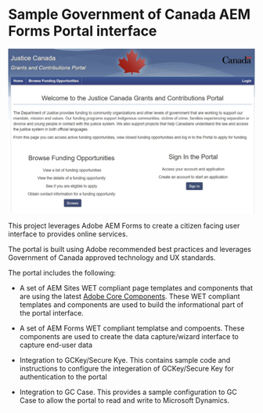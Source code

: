 # Sample Government of Canada AEM Forms Portal interface

![](https://github.com/jcharbon2008/AdobePortal/blob/master/GCPortal.JPG)

This project leverages Adobe AEM Forms to create a citizen facing user interface to provides online services.

The portal is built using Adobe recommended best practices and leverages Government of Canada approved technology and UX standards.

The portal includes the following:

* A set of AEM Sites WET compliant page templates and components that are using the latest [Adobe Core Components](https://docs.adobe.com/content/help/en/experience-manager-core-components/using/introduction.html). These WET compliant templates and components are used to build the informational part of the portal interface.

* A set of AEM Forms WET compliant templatse and compoents. These components are used to create the data capture/wizard interface to capture end-user data

* Integration to GCKey/Secure Kye. This contains sample code and instructions to configure the integeration of GCKey/Secure Key for authentication to the portal

* Integration to GC Case. This provides a sample configuration to GC Case to allow the portal to read and write to Microsoft Dynamics.



